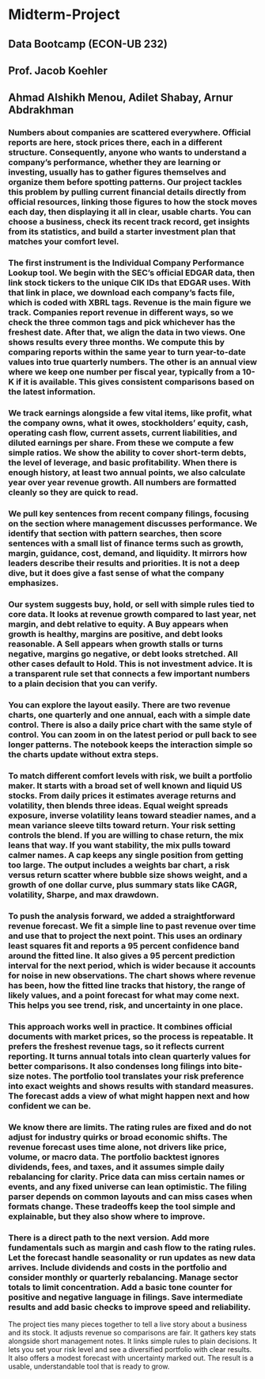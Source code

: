 # Midterm-Project
## Data Bootcamp (ECON-UB 232)
## Prof. Jacob Koehler
## Ahmad Alshikh Menou, Adilet Shabay, Arnur Abdrakhman

### Numbers about companies are scattered everywhere. Official reports are here, stock prices there, each in a different structure. Consequently, anyone who wants to understand a company’s performance, whether they are learning or investing, usually has to gather figures themselves and organize them before spotting patterns. Our project tackles this problem by pulling current financial details directly from official resources, linking those figures to how the stock moves each day, then displaying it all in clear, usable charts. You can choose a business, check its recent track record, get insights from its statistics, and build a starter investment plan that matches your comfort level.

### The first instrument is the Individual Company Performance Lookup tool. We begin with the SEC’s official EDGAR data, then link stock tickers to the unique CIK IDs that EDGAR uses. With that link in place, we download each company’s facts file, which is coded with XBRL tags. Revenue is the main figure we track. Companies report revenue in different ways, so we check the three common tags and pick whichever has the freshest date. After that, we align the data in two views. One shows results every three months. We compute this by comparing reports within the same year to turn year-to-date values into true quarterly numbers. The other is an annual view where we keep one number per fiscal year, typically from a 10-K if it is available. This gives consistent comparisons based on the latest information.

### We track earnings alongside a few vital items, like profit, what the company owns, what it owes, stockholders’ equity, cash, operating cash flow, current assets, current liabilities, and diluted earnings per share. From these we compute a few simple ratios. We show the ability to cover short-term debts, the level of leverage, and basic profitability. When there is enough history, at least two annual points, we also calculate year over year revenue growth. All numbers are formatted cleanly so they are quick to read.

### We pull key sentences from recent company filings, focusing on the section where management discusses performance. We identify that section with pattern searches, then score sentences with a small list of finance terms such as growth, margin, guidance, cost, demand, and liquidity. It mirrors how leaders describe their results and priorities. It is not a deep dive, but it does give a fast sense of what the company emphasizes.

### Our system suggests buy, hold, or sell with simple rules tied to core data. It looks at revenue growth compared to last year, net margin, and debt relative to equity. A Buy appears when growth is healthy, margins are positive, and debt looks reasonable. A Sell appears when growth stalls or turns negative, margins go negative, or debt looks stretched. All other cases default to Hold. This is not investment advice. It is a transparent rule set that connects a few important numbers to a plain decision that you can verify.

### You can explore the layout easily. There are two revenue charts, one quarterly and one annual, each with a simple date control. There is also a daily price chart with the same style of control. You can zoom in on the latest period or pull back to see longer patterns. The notebook keeps the interaction simple so the charts update without extra steps.

### To match different comfort levels with risk, we built a portfolio maker. It starts with a broad set of well known and liquid US stocks. From daily prices it estimates average returns and volatility, then blends three ideas. Equal weight spreads exposure, inverse volatility leans toward steadier names, and a mean variance sleeve tilts toward return. Your risk setting controls the blend. If you are willing to chase return, the mix leans that way. If you want stability, the mix pulls toward calmer names. A cap keeps any single position from getting too large. The output includes a weights bar chart, a risk versus return scatter where bubble size shows weight, and a growth of one dollar curve, plus summary stats like CAGR, volatility, Sharpe, and max drawdown.

### To push the analysis forward, we added a straightforward revenue forecast. We fit a simple line to past revenue over time and use that to project the next point. This uses an ordinary least squares fit and reports a 95 percent confidence band around the fitted line. It also gives a 95 percent prediction interval for the next period, which is wider because it accounts for noise in new observations. The chart shows where revenue has been, how the fitted line tracks that history, the range of likely values, and a point forecast for what may come next. This helps you see trend, risk, and uncertainty in one place.

### This approach works well in practice. It combines official documents with market prices, so the process is repeatable. It prefers the freshest revenue tags, so it reflects current reporting. It turns annual totals into clean quarterly values for better comparisons. It also condenses long filings into bite-size notes. The portfolio tool translates your risk preference into exact weights and shows results with standard measures. The forecast adds a view of what might happen next and how confident we can be.

### We know there are limits. The rating rules are fixed and do not adjust for industry quirks or broad economic shifts. The revenue forecast uses time alone, not drivers like price, volume, or macro data. The portfolio backtest ignores dividends, fees, and taxes, and it assumes simple daily rebalancing for clarity. Price data can miss certain names or events, and any fixed universe can lean optimistic. The filing parser depends on common layouts and can miss cases when formats change. These tradeoffs keep the tool simple and explainable, but they also show where to improve.

### There is a direct path to the next version. Add more fundamentals such as margin and cash flow to the rating rules. Let the forecast handle seasonality or run updates as new data arrives. Include dividends and costs in the portfolio and consider monthly or quarterly rebalancing. Manage sector totals to limit concentration. Add a basic tone counter for positive and negative language in filings. Save intermediate results and add basic checks to improve speed and reliability.
The project ties many pieces together to tell a live story about a business and its stock. It adjusts revenue so comparisons are fair. It gathers key stats alongside short management notes. It links simple rules to plain decisions. It lets you set your risk level and see a diversified portfolio with clear results. It also offers a modest forecast with uncertainty marked out. The result is a usable, understandable tool that is ready to grow.
